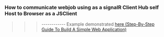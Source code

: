 ### How to communicate webjob using as a signalR Client Hub self Host to Browser as a JSClient 

>>>------------ Example demonstrated [here (Step-By-Step Guide To Build A Simple Web Application)](https://wordpress.com/post/stpriyanka.wordpress.com/619)
